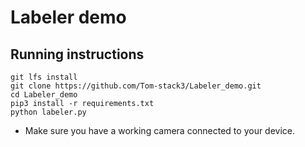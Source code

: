 # Labeler demo
## Running instructions
```shell
git lfs install
git clone https://github.com/Tom-stack3/Labeler_demo.git
cd Labeler_demo
pip3 install -r requirements.txt
python labeler.py
```
- Make sure you have a working camera connected to your device.

